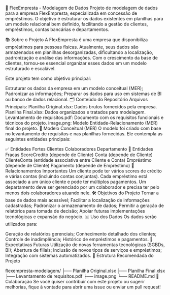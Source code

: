 🏦 FlexEmpresta - Modelagem de Dados
Projeto de modelagem de dados para a empresa FlexEmpresta, especializada em concessão de empréstimos. O objetivo é estruturar os dados existentes em planilhas para um modelo relacional bem definido, facilitando a gestão de clientes, empréstimos, contas bancárias e departamentos. 

📚 Sobre o Projeto
A FlexEmpresta é uma empresa que disponibiliza empréstimos para pessoas físicas. Atualmente, seus dados são armazenados em planilhas desorganizadas, dificultando a localização, padronização e análise das informações. Com o crescimento da base de clientes, tornou-se essencial organizar esses dados em um modelo estruturado e escalável.

Este projeto tem como objetivo principal:

Estruturar os dados da empresa em um modelo conceitual (MER);
Padronizar as informações;
Preparar os dados para uso em sistemas de BI ou banco de dados relacional.
🗂️ Conteúdo do Repositório
Arquivos Principais:
Planilha Original.xlsx: Dados brutos fornecidos pela empresa.
Planilha Final.xlsx: Dados organizados e tratados para modelagem.
Levantamento de requisitos.pdf: Documento com os requisitos funcionais e técnicos do projeto.
image.png: Modelo Entidade-Relacionamento (MER) final do projeto.
🧱 Modelo Conceitual (MER)
O modelo foi criado com base no levantamento de requisitos e nas planilhas fornecidas. Ele contempla as seguintes entidades principais:

✅ Entidades Fortes
Clientes
Colaboradores
Departamento
🔗 Entidades Fracas
ScoreCredito (depende de Cliente)
Conta (depende de Cliente)
ClienteConta (entidade associativa entre Cliente e Conta)
Empréstimo (depende de Cliente)
Pagamento (depende de Empréstimo)
🔄 Relacionamentos Importantes
Um cliente pode ter vários scores de crédito e várias contas (incluindo contas conjuntas).
Cada empréstimo está associado a um único cliente e pode ter múltiplos pagamentos.
Um departamento deve ser gerenciado por um colaborador e precisa ter pelo menos dois colaboradores atuando nele.
🛠️ Objetivos do Projeto
Tornar a base de dados mais acessível;
Facilitar a localização de informações cadastradas;
Padronizar o armazenamento de dados;
Permitir a geração de relatórios para tomada de decisão;
Apoiar futuras implementações tecnológicas e expansão do negócio.
📊 Uso dos Dados
Os dados serão utilizados para:

Geração de relatórios gerenciais;
Conhecimento detalhado dos clientes;
Controle de inadimplência;
Histórico de empréstimos e pagamentos.
🚀 Expectativas Futuras
Utilização de novas ferramentas tecnológicas (SGBDs, BI);
Abertura de filiais;
Inclusão de novos tipos de serviços e empréstimos;
Integração com sistemas automatizados.
📁 Estrutura Recomendada do Projeto


flexempresta-modelagem/
├── Planilha Original.xlsx
├── Planilha Final.xlsx
├── Levantamento de requisitos.pdf
├── image.png
└── README.md
🤝 Colaboração
Se você quiser contribuir com este projeto ou sugerir melhorias, fique à vontade para abrir uma issue ou enviar um pull request!

